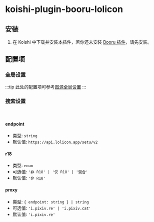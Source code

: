 # koishi-plugin-booru-lolicon

## 安装

1. 在 Koishi 中下载并安装本插件，若你还未安装 [Booru 插件](../index.md)，请先安装。

## 配置项

### 全局设置

:::tip
此处的配置项可参考[图源全局设置](../config#global-settings)
:::

### 搜索设置

<br>

#### endpoint

- 类型: `string`
- 默认值: `https://api.lolicon.app/setu/v2`

#### r18

- 类型: `enum`
- 可选值: `'非 R18' | '仅 R18' | '混合'`
- 默认值: `'非 R18'`

#### proxy

- 类型: `{ endpoint: string } | string`
- 可选值: `'i.pixiv.re' | 'i.pixiv.cat'`
- 默认值: `'i.pixiv.re'`
